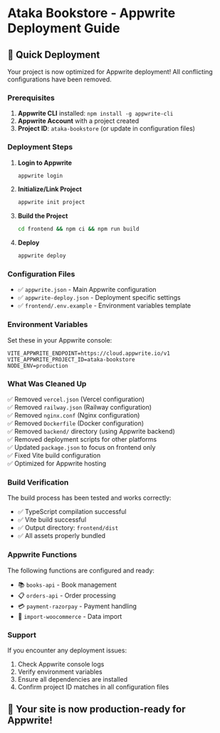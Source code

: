 # Ataka Bookstore - Appwrite Deployment Guide

## 🚀 Quick Deployment

Your project is now optimized for Appwrite deployment! All conflicting configurations have been removed.

### Prerequisites

1. **Appwrite CLI** installed: `npm install -g appwrite-cli`
2. **Appwrite Account** with a project created
3. **Project ID**: `ataka-bookstore` (or update in configuration files)

### Deployment Steps

1. **Login to Appwrite**

   ```bash
   appwrite login
   ```

2. **Initialize/Link Project**

   ```bash
   appwrite init project
   ```

3. **Build the Project**

   ```bash
   cd frontend && npm ci && npm run build
   ```

4. **Deploy**
   ```bash
   appwrite deploy
   ```

### Configuration Files

- ✅ `appwrite.json` - Main Appwrite configuration
- ✅ `appwrite-deploy.json` - Deployment specific settings
- ✅ `frontend/.env.example` - Environment variables template

### Environment Variables

Set these in your Appwrite console:

```env
VITE_APPWRITE_ENDPOINT=https://cloud.appwrite.io/v1
VITE_APPWRITE_PROJECT_ID=ataka-bookstore
NODE_ENV=production
```

### What Was Cleaned Up

✅ Removed `vercel.json` (Vercel configuration)  
✅ Removed `railway.json` (Railway configuration)  
✅ Removed `nginx.conf` (Nginx configuration)  
✅ Removed `Dockerfile` (Docker configuration)  
✅ Removed `backend/` directory (using Appwrite backend)  
✅ Removed deployment scripts for other platforms  
✅ Updated `package.json` to focus on frontend only  
✅ Fixed Vite build configuration  
✅ Optimized for Appwrite hosting

### Build Verification

The build process has been tested and works correctly:

- ✅ TypeScript compilation successful
- ✅ Vite build successful
- ✅ Output directory: `frontend/dist`
- ✅ All assets properly bundled

### Appwrite Functions

The following functions are configured and ready:

- 📚 `books-api` - Book management
- 📋 `orders-api` - Order processing
- 💳 `payment-razorpay` - Payment handling
- 🔄 `import-woocommerce` - Data import

### Support

If you encounter any deployment issues:

1. Check Appwrite console logs
2. Verify environment variables
3. Ensure all dependencies are installed
4. Confirm project ID matches in all configuration files

## 🎉 Your site is now production-ready for Appwrite!
